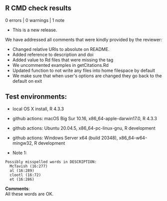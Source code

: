 ## R CMD check results

0 errors | 0 warnings | 1 note

* This is a new release.

We have addressed all comments that were kindly provided by the reviewer:
- Changed relative URIs to absolute on README.
- Added reference to description and doi
- Added value to Rd files that were missing the tag
- We uncommented examples in getCitations.Rd
- Updated function to not write any files into home filespace by default
- We make sure that when user's options are changed they go back to the default on exit

## Test environments:

* local OS X install, R 4.3.3
* github actions: macOS Big Sur 10.16, x86_64-apple-darwin17.0, R 4.3.3
* github actions: Ubuntu 20.04.5, x86_64-pc-linux-gnu, R development
* github actions: Windows Server x64 (build 20348), x86_64-w64-mingw32, R development

* Note 1:
```
Possibly misspelled words in DESCRIPTION:
  McTavish (16:277)
  al (16:289)
  clootl (16:72)
  et (16:286)
```
**Comments**: <br/>
All these words are OK. 




